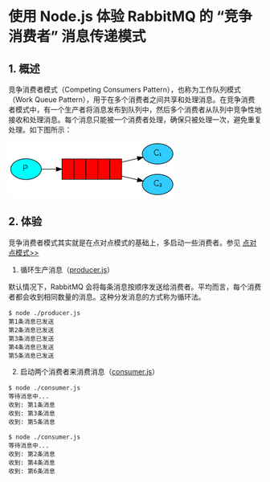 # 使用 Node.js 体验 RabbitMQ 的 “竞争消费者” 消息传递模式

## 1. 概述

竞争消费者模式（Competing Consumers Pattern），也称为工作队列模式（Work Queue Pattern），用于在多个消费者之间共享和处理消息。在竞争消费者模式中，有一个生产者将消息发布到队列中，然后多个消费者从队列中竞争性地接收和处理消息。每个消息只能被一个消费者处理，确保只被处理一次，避免重复处理。如下图所示：

![竞争消费者模式.png](./competing-consumers.png)

## 2. 体验

竞争消费者模式其实就是在点对点模式的基础上，多启动一些消费者。参见 [点对点模式>>](../point-to-point)

1. 循环生产消息（[producer.js](producer.js)）

默认情况下，RabbitMQ 会将每条消息按顺序发送给消费者。平均而言，每个消费者都会收到相同数量的消息。这种分发消息的方式称为循环法。

```shell
$ node ./producer.js
第1条消息已发送
第2条消息已发送
第3条消息已发送
第4条消息已发送
第5条消息已发送
```

2. 启动两个消费者来消费消息（[consumer.js](consumer.js)）

```shell
$ node ./consumer.js
等待消息中...
收到: 第1条消息
收到: 第3条消息
收到: 第5条消息
```

```shell
$ node ./consumer.js
等待消息中...
收到: 第2条消息
收到: 第4条消息
收到: 第6条消息
```
